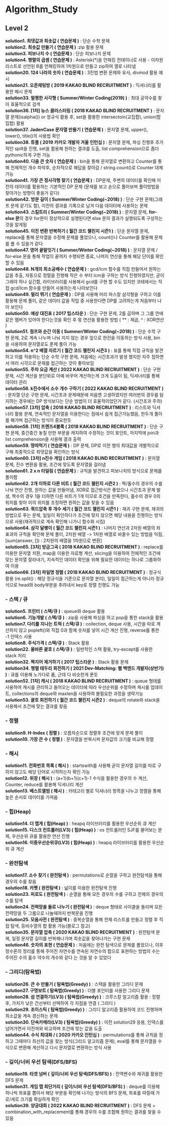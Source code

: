 # Algorithm_Study

## Level 2  
**solution1. 최댓값과 최솟값 ( 연습문제 )** : 단순 수학 문제  
**solution2. 최솟값 만들기 ( 연습문제 )** :zip 활용 문제  
**solution3. 피보나치 수 ( 연습문제 )** : 단순 피보나치 문제  
**solution4. 행렬의 곱셈 ( 연습문제 )** : Asterisk(*)을 언패킹 컨테이너로 사용 - 이차원 리스트로 선언된 B를 언패킹하여 1차원으로 만들고 zip하여 열로 나타냄  
**solution20.  124 나라의 숫자 ( 연습문제 )** : 3진법 변환 문제와 유사, divmod 활용 예시  
**solution21. 오픈채팅방 ( 2019 KAKAO BLIND RECRUITMENT )** : 딕셔너리를 활용한 해시 문제  
**solution33. 멀쩡한 사각형 ( Summer/Winter Coding(2019) )** : 최대 공약수를 찾아 효율적으로 검색  
**solution36. [1차] 뉴스 클러스터링 ( 2018 KAKAO BLIND RECRUITMENT )** : 문자열 문제(isalpha()) or 정규식 활용 후, set을 활용한 intersectoin(교집합), union(합집합) 활용  
**solution37. JadenCase 문자열 만들기 ( 연습문제 )** : 문자열 문제, upper(), lower(), title()의 사용법 확인  
**solution38. 튜플 ( 2019 카카오 개발자 겨울 인턴십 )** : 문자열 문제, 파싱 진행후 추가적인 spilt을 진행, set을 활용해 원하는 결과를 도출, list comprehension으로 좀더 pythonic하게 구현 가능   
**solution40. 다음 큰 숫자 ( 연습문제 )** : bin을 통해 문자열로 변환하고 Counter를 통해 전체적인 개수 파악후, 순차적으로 해답을 찾아감 / string.count()로 Counter 대체 가능  
**solution41. 가장 큰 정사각형 찾기 ( 연습문제 )** : DP문제, 주변의 데이터를 확인해 이전의 데이터를 활용하는 기본적인 DP 문제 (문제를 보고 손으로 풀어보며 풀이방법을 찾아가는 방향이 좋을거 같다)  
**solution42. 방문 길이 ( Summer/Winter Coding(~2018) )** : 단순 구현 문제(그래프 문제 같기도 함), 이전의 결과를 기록으로 남겨 다음 데이터에 사용하는 문제  
**solution43. 스킬트리 ( Summer/Winter Coding(~2018) )** : 문자열 문제, **for-else 문**의 경우 for문이 정상적으로 실행된다면 else 문의 결과가 실행되도록 구성하는 것을 알게됨  
**solution45. 이진 변환 반복하기 ( 월간 코드 챌린지 시즌1 )** : 단순 문자열 문제, replace를 통해 문자열을 수정해 문제를 풀었으나, count()나 Counter를 활용해 문제를 풀 수 있을거 같다  
**solution47. 영어 끝말잇기 ( Summer/Winter Coding(~2018) )** : 문자열 문제 / for-else 문을 통해 작업이 끝까지 수행되면 종료, 나머지 연산을 통해 해당 단어를 확인 할 수 있음  
**solution48. N개의 최소공배수 ( 연습문제 )** : gcd/lcm 함수를 직접 만들어서 원하는 값을 추출, 자동으로 정렬을 진행해 작은 수 부터 lcm을 구하는 방식 진행하였지만, 굳이 그래야 하나 싶긴함, 라이브러리를 사용해서 gcd를 구현 할 수도 있지만 코테에서는 직접 gcd/lcm 함수를 만들어 사용하는게 나아보인다  
**solution49. 멀리 뛰기 ( 연습문제 )** : DP를 사용해 미리 파스칼 삼각형을 구하고 이를 활용해 문제 풀이, 같은 데이터 값을 작업 중 사용한다면 DP를 고려하는게 처음부터 나아 보인다  
**solution50. 예상 대진표 ( 2017 팁스타운 )** : 단순 구현 문제, 2를 곱하며 그 그룹 안에 같은 멤버가 있어야 한다는것을 확인 후 몫 연산을 활용한 방법 ( ** : 제곱, ^ : XOR연산 )  
**solution51. 점프와 순간 이동 ( Summer/Winter Coding(~2018) )** : 단순 수학 구현 문제, 2로 계속 나누며 나눠 지지 않는 경우 앞으로 한칸을 이동하는 방식 사용, bin을 사용하여 문자열로도 푼제 풀이 가능  
**solution54. n^2 배열 자르기 ( 월간 코드 챌린지 시즌3 )** : 표를 통해 직접 규칙을 발견하고 이를 적용하는 단순 수학 구현 문제, 처음에는 시간초과가 발생 했지만 자주 접하면서 여러 시각으로 문제를 접근하는 것이 좋아보임  
**solution55. 주차 요금 계산 ( 2022 KAKAO BLIND RECRUITMENT )** : 단순 구현 문제, 시간 계산을 분단위로 아예 바꾸어 계산하는게 크게 도움이 됨, 딕셔너리를 통해 데이터 관리  
**solution56. k진수에서 소수 개수 구하기 ( 2022 KAKAO BLIND RECRUITMENT )** : 문자열 단순 구현 문제, 시간초과 문제때문에 처음엔 고생하였지만 여러번의 경우를 탐지하는 경우에는 DP 방식보다는 단순 방법이 더 효율적이었던거 같다. (시간초과 주의)  
**solution57. [3차] 압축 ( 2018 KAKAO BLIND RECRUITMENT )** : 리스트와 딕셔너리 활용 문제, 연속적인 문자열을 이용한다는 점에서 쉽게 접근가능했음, 한두개 풀이를 해가며 접근하는 방식이 중요한듯  
**solution58. [1차] 프렌즈4블록 ( 2018 KAKAO BLIND RECRUITMENT )** : 단순 구현 문제, 중간중간 놓칠 만한 부분을 캐치하여 수정하는 것이 포인트, 마지막에 join과 list comprehension을 사용해 결과 출력  
**solution59. 땅따먹기 ( 연습문제 )** : DP 문제, DP로 이전 행의 최대값을 개별적으로 구해 최종적으로 최댓값을 확인하는 방식  
**solution60. [3차] n진수 게임 ( 2018 KAKAO BLIND RECRUITMENT )** : 문자열 문제, 진수 변환을 활용, 조건에 맞도록 문자열을 걸러냄  
**solution61. 2 x n 타일링 ( 연습문제 )** : 규칙을 발견하고 피보나치의 방식으로 문제를 풀이함  
**solution62. 2개 이하로 다른 비트 ( 월간 코드 챌린지 시즌2 )** : 짝/홀수의 경우의 수를 나눠 연산 진행, 원하는 값을 만들어냄, XOR로 접근방식은 좋았으나 시간초과 문제 발생, 짝수의 경우 1을 더하면 다른 비트가 1개 이므로 조건을 만족한다, 홀수의 경우 0의 위치를 찾아 이의 위치를 조정하면 원하는 값을 찾을 수 있음  
**solution63. 쿼드압축 후 개수 세기 ( 월간 코드 챌린지 시즌1 )** : 재귀 구현 문제, 재귀의 방법으로 푸는 문제, 일일이 확인하다가 조건에 맞지 않으면 해당 내용을 진행하는 방식으로 사용(재귀적으로 계속 확인해 나가니 함수화 시킴)  
**solution64. 삼각 달팽이 ( 월간 코드 챌린지 시즌1 )** : 나머지 연산과 2차원 배열의 좌표과의 규칙을 확인해 문제 풀이, 2차원 배열 -> 1차원 배열로 바꿀수 있는 방법을 익힘, [sum(answer, []) : 2차원의 배열을 1차원으로 변환]  
**solution65. [3차] 방금그곡 ( 2018 KAKAO BLIND RECRUITMENT )** : replace를 이용한 문자열 치환, map을 이용한 자료형 계산, slicing을 이용하여 전체적인 조건에 맞는 문자열 잘라내기, 지속적인 데이터 확인을 위해 필요한 데이터는 하나로 그룹화하여 이용  
**solution66. [3차] 파일명 정렬 ( 2018 KAKAO BLIND RECRUITMENT )** : 정규식 활용 (re.split() : 해당 정규식을 기준으로 문자열 분리), 일일이 접근하는게 아니라 정규식으로 head와 body부분을 추려내서 key로 정렬 진행도 가능  
  
### - 스택 / 큐  
**solution5. 프린터 ( 스택/큐 )** : queue와 deque 활용  
**solution6. 기능개발 ( 스택/큐 )** : zip을 사용해 파싱을 하고 pop을 통한 stack을 활용  
**solution7. 다리를 지나는 트럭 ( 스택/큐 )** : collection, deque 사용, 시간을 따로 계산하지 않고 popleft()와 직접 0과 함께 숫자를 넣어 시간 계산 진행, reverse를 통한 -1 인덱스 사용  
**solution8. 주식가격 ( 스택/큐 )** : Stack 활용  
**solution22. 올바른 괄호 ( 스택/큐 )** : 일반적인 스택 활용, try-except를 사용한 stack 처리   
**solution32. 짝지어 제거하기 ( 2017 팁스타운 )** : Stack 활용 문제  
**solution34. 행렬 테두리 회전하기 ( 2021 Dev-Matching: 웹 백엔드 개발자(상반기) )** : 큐를 이용해 노가다로 품, 근데 다 비슷한게 푼듯  
**solution52. [1차] 캐시 ( 2018 KAKAO BLIND RECRUITMENT )** : queue 형태를 사용하여 캐시를 관리하고 들어오는 데이터에 따라 우선순위를 수정하며 캐시를 업데이트, collections의 deque와 maxlen을 사용하여 불필요한 과정을 생략가능  
**solution53.  괄호 회전하기 ( 월간 코드 챌린지 시즌2 )** : deque의 rotate와 stack을 사용해서 조건에 맞는 결과를 찾음  
  
### - 정렬  
**solution9. H-Index ( 정렬 )** : 오름차순으로 정렬후 조건에 맞게 문제 풀이  
**solution10. 가장 큰 수 ( 정렬 )** : 문자열을 반복시켜 문자값의 크기를 비교해 정렬  
  
### - 해시  
**solution11. 전화번호 목록 ( 해시 )** : startswith를 사용해 굳이 문자열 길이를 따로 구하지 않고도 해당 단어로 시작하는지 확인 가능  
**solution12. 위장 ( 해시 )** : (a+1)(b+1)(c+1)-1 수식을 활용한 경우의 수 계산, Counter, reduce를 활용해 딕셔너리 계산  
**solution13. 베스트앨범 ( 해시 )** : 카테고리 별로 딕셔너리 항목을 나누고 정렬을 통해 높은 순서로 데이터를 가져옴 
  
### - 힙(Heap)   
**solution14. 더 맵게 ( 힙(Heap) )** : heapq 라이브러리를 활용한 우선순위 큐 계산  
**solution15. 디스크 컨트롤러(LV3) ( 힙(Heap) )** : os 컨트롤러인 SJF를 물어보는 문제, 우선순위 큐를 활용한 연산 진행  
**solution16. 이중우선순위큐(LV3) ( 힙(Heap) )** : heapq 라이브러리를 활용한 우선순위 큐 계산  
  
### - 완전탐색  
**solution17. 소수 찾기 ( 완전탐색 )** : permutations로 순열을 구하고 완전탐색을 통해 경우의 수를 찾음  
**solution18. 카펫 ( 완전탐색 )** : 넓이를 이용한 완전탐색 진행  
**solution23. 피로도 ( 완전탐색 )** : 순열을 통해 모든 경우의 수를 구하고 전체의 경우의 수를 탐색  
**solution24. 전력망을 둘로 나누기 ( 완전탐색 )** : deque 형태로 사이클을 돌리며 모든 전력망을 두 그룹으로 나눌때까지 반복문을 진행  
**solution25. 모음사전 ( 완전탐색 )** : 중복순열을 통해 전체 리스트를 만들고 정렬 후 직접 탐색, 등비수열의 합 활용 가능(블로그 참고)  
**solution35. 문자열 압축 ( 2020 KAKAO BLIND RECRUITMENT )** : 완전탐색 문제, 일정 문자열 길이를 반복해나가며 최솟값을 찾아나가는 구현 문제  
**solution46. 숫자의 표현 ( 연습문제 )** : 처음에는 완전 탐색으로 문제를 풀었으나, 이후 정수론의 정리를 통해 주어진 자연수를 연속된 자연수의 합으로 표현하는 방법의 수는 주어진 수의 홀수 약수의 개수와 같다 는 것을 알 수 있었다  
  
### - 그리디(탐욕법)  
**solution26. 큰 수 만들기 ( 탐욕법(Greedy) )** : 스택을 활용한 그리디 문제  
**solution27. 구명보트 ( 탐욕법(Greedy) )** : 더블 포인터를 사용한 그리디 문제  
**solution28. 섬 연결하기(LV3) ( 탐욕법(Greedy) )** : 크루스칼 알고리즘 활용 : 정렬 후, 가치가 낮은 간선부터 선택하여 각 지점을 연결 ( 그리디 )  
**solution29. 조이스틱 ( 탐욕법(Greedy) )** : 그리디 알고리즘 활용하여 코드 진행하며 최소값을 계속 갱신하는 문제   
**solution30. 단속카메라(LV3) ( 탐욕법(Greedy) )** : 이전 solution29 응용, 인덱스를 넘어가면서 이전꺼와 비교하며 조건에 맞는 값을 도출  
**solution44. 수식 최대화 / ( 2020 카카오 인턴십 )** : permutations를 통해 규칙을 정하고 그때마다 최선의 값을 찾는 방식(그리드 알고리즘 문제), eval를 통해 문자열을 수식으로 변환해 계산하고 다시 문자열로 변환하는 방식 사용  

### - 깊이/너비 우선 탐색(DFS/BFS)  
**solution19. 타겟 넘버 ( 깊이/너비 우선 탐색(DFS/BFS) )** : 전역변수와 재귀를 활용한 DFS 문제  
**solution31. 게임 맵 최단거리 ( 깊이/너비 우선 탐색(DFS/BFS) )** : deque를 이용해 하나씩 좌표를 뽑아서 해당 부분을 확인해 나가는 방식의 BFS 문제, 좌표를 따질때 가로/세로 크기를 확실하게 확인  
**solution39. 양궁대회 ( 2022 KAKAO BLIND RECRUITMENT )** : DFS 문제 + combination_with_replacement를 통해 경우의 수를 조합해 원하는 결과를 찾을 수 있음  